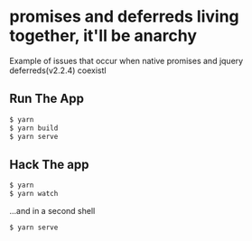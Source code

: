 # promises and deferreds living together, it'll be anarchy

Example of issues that occur when native promises and jquery deferreds(v2.2.4) coexistl

## Run The App

```sh
$ yarn
$ yarn build
$ yarn serve
```

## Hack The app

```sh
$ yarn
$ yarn watch
```

...and in a second shell

```sh
$ yarn serve
```

